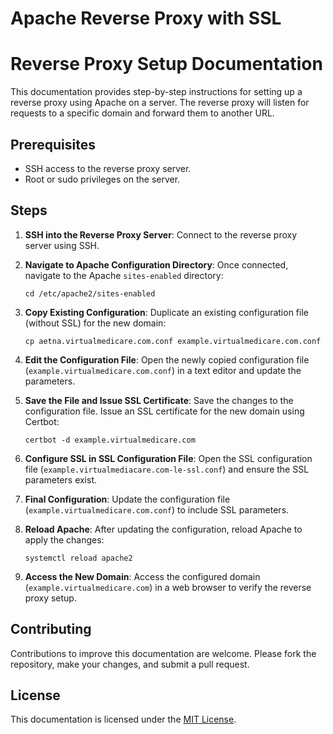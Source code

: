 # Apache Reverse Proxy with SSL
# Reverse Proxy Setup Documentation

This documentation provides step-by-step instructions for setting up a reverse proxy using Apache on a server. The reverse proxy will listen for requests to a specific domain and forward them to another URL.

## Prerequisites

- SSH access to the reverse proxy server.
- Root or sudo privileges on the server.

## Steps

1. **SSH into the Reverse Proxy Server**: Connect to the reverse proxy server using SSH.

2. **Navigate to Apache Configuration Directory**: Once connected, navigate to the Apache `sites-enabled` directory:
    ```
    cd /etc/apache2/sites-enabled
    ```

3. **Copy Existing Configuration**: Duplicate an existing configuration file (without SSL) for the new domain:
    ```
    cp aetna.virtualmedicare.com.conf example.virtualmedicare.com.conf
    ```

4. **Edit the Configuration File**: Open the newly copied configuration file (`example.virtualmedicare.com.conf`) in a text editor and update the parameters.

5. **Save the File and Issue SSL Certificate**: Save the changes to the configuration file. Issue an SSL certificate for the new domain using Certbot:
    ```
    certbot -d example.virtualmedicare.com
    ```

6. **Configure SSL in SSL Configuration File**: Open the SSL configuration file (`example.virtualmediacare.com-le-ssl.conf`) and ensure the SSL parameters exist.

7. **Final Configuration**: Update the configuration file (`example.virtualmedicare.com.conf`) to include SSL parameters.

8. **Reload Apache**: After updating the configuration, reload Apache to apply the changes:
    ```
    systemctl reload apache2
    ```

9. **Access the New Domain**: Access the configured domain (`example.virtualmedicare.com`) in a web browser to verify the reverse proxy setup.

## Contributing

Contributions to improve this documentation are welcome. Please fork the repository, make your changes, and submit a pull request.

## License

This documentation is licensed under the [MIT License](LICENSE).
